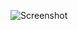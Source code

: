 ![Screenshot](https://raw.githubusercontent.com/Cryakl/Ultimate-RAT-Collection/refs/heads/main/RatNet/Screenshot.png)
